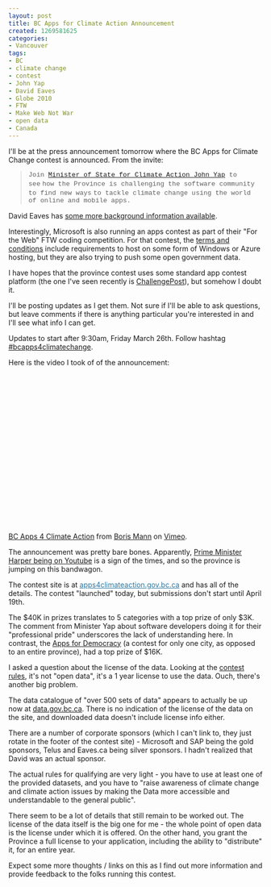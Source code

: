 ```yaml
--- 
layout: post
title: BC Apps for Climate Action Announcement
created: 1269581625
categories: 
- Vancouver
tags:
- BC
- climate change
- contest
- John Yap
- David Eaves
- Globe 2010
- FTW
- Make Web Not War
- open data
- Canada
---
```

<p>
	I&#39;ll be at the press announcement tomorrow where the BC Apps for Climate Change contest is announced. From the invite:</p>
<blockquote>
	<p>
		<span lang="en-ca"><font face="Courier New" size="2">Join <a href="http://www.gov.bc.ca/env/climate_action.html">Minister of State for Climate Action John Yap</a> to see</font></span><span lang="en-ca">&nbsp;<font face="Courier New" size="2">how the Province is challenging the software community to find new ways</font></span><span lang="en-ca">&nbsp;<font face="Courier New" size="2">to tackle climate change using the world of online and mobile apps.</font></span></p>
</blockquote>
<p>
	David Eaves has <a href="http://eaves.ca/2010/03/23/bc-apps-for-climate-change-contest-to-be-announced/">some more background information available</a>.</p>
<p>
	Interestingly, Microsoft is also running an apps contest as part of their &quot;For the Web&quot; FTW coding competition. For that contest, the <a href="http://www.webnotwar.ca/terms-conditions/">terms and conditions</a> include requirements to host on some form of Windows or Azure hosting, but they are also trying to push some open government data.</p>
<p>
	I have hopes that the province contest uses some standard app contest platform (the one I&#39;ve seen recently is <a href="http://challengepost.com">ChallengePost</a>), but somehow I doubt it.</p>
<p>
	I&#39;ll be posting updates as I get them. Not sure if I&#39;ll be able to ask questions, but leave comments if there is anything particular you&#39;re interested in and I&#39;ll see what info I can get.</p>
<!--break-->
<p>
	Updates to start after 9:30am, Friday March 26th. Follow hashtag <a href="http://search.twitter.com/search?q=&amp;tag=bcapps4climatechange">#bcapps4climatechange</a>.</p>
<p>
	Here is the video I took of of the announcement:</p>
<p>
	<object height="300" width="400"><param name="allowfullscreen" value="true" /><param name="allowscriptaccess" value="always" /><param name="movie" value="http://vimeo.com/moogaloop.swf?clip_id=10465076&amp;server=vimeo.com&amp;show_title=1&amp;show_byline=1&amp;show_portrait=0&amp;color=&amp;fullscreen=1" /><embed allowfullscreen="true" allowscriptaccess="always" height="300" src="http://vimeo.com/moogaloop.swf?clip_id=10465076&amp;server=vimeo.com&amp;show_title=1&amp;show_byline=1&amp;show_portrait=0&amp;color=&amp;fullscreen=1" type="application/x-shockwave-flash" width="400"></embed></object></p>
<p>
	<a href="http://vimeo.com/10465076">BC Apps 4 Climate Action</a> from <a href="http://vimeo.com/bmann">Boris Mann</a> on <a href="http://vimeo.com">Vimeo</a>.</p>
<p>
	The announcement was pretty bare bones. Apparently, <a href="http://www.pm.gc.ca/eng/media_gallery.asp?media_category_id=20&amp;pageId=65&amp;featureId=11#tag">Prime Minister Harper being on Youtube</a> is a sign of the times, and so the province is jumping on this bandwagon.</p>
<p>
	The contest site is at&nbsp;<a href="http://apps4climateaction.gov.bc.ca/" style="color: rgb(45, 118, 158); ">apps4climateaction.gov.bc.ca</a>&nbsp;and has all of the details. The contest &quot;launched&quot; today, but submissions don&#39;t start until April 19th.</p>
<p>
	The $40K in prizes translates to 5 categories with a top prize of only $3K. The comment from Minister Yap about software developers doing it for their &quot;professional pride&quot; underscores the lack of understanding here. In contrast, the <a href="http://www.appsfordemocracy.org/">Apps for Democracy</a> (a contest for only one city, as opposed to an entire province), had a top prize of $16K.</p>
<p>
	I asked a question about the license of the data. Looking at the <a href="http://apps4climateaction.gov.bc.ca/contest_rules.aspx#entry">contest rules</a>, it&#39;s not &quot;open data&quot;, it&#39;s a 1 year license to use the data. Ouch, there&#39;s another big problem.</p>
<p>
	The data catalogue of &quot;over 500 sets of data&quot; appears to actually be up now at <a href="http://data.gov.bc.ca/data.html">data.gov.bc.ca</a>. There is no indication of the license of the data on the site, and downloaded data doesn&#39;t include license info either.</p>
<p>
	There are a number of corporate sponsors (which I can&#39;t link to, they just rotate in the footer of the contest site) - Microsoft and SAP being the gold sponsors, Telus and Eaves.ca being silver sponsors. I hadn&#39;t realized that David was an actual sponsor.</p>
<p>
	The actual rules for qualifying are very light - you have to use at least one of the provided datasets, and you have to &quot;raise awareness of climate change and climate action issues by making the Data more accessible and understandable to the general public&quot;.</p>
<p>
	There seem to be a lot of details that still remain to be worked out. The license of the data itself is the big one for me - the whole point of open data is the license under which it is offered. On the other hand, you grant the Province a full license to your application, including the ability to &quot;distribute&quot; it, for an entire year.</p>
<p>
	Expect some more thoughts / links on this as I find out more information and provide feedback to the folks running this contest.</p>
